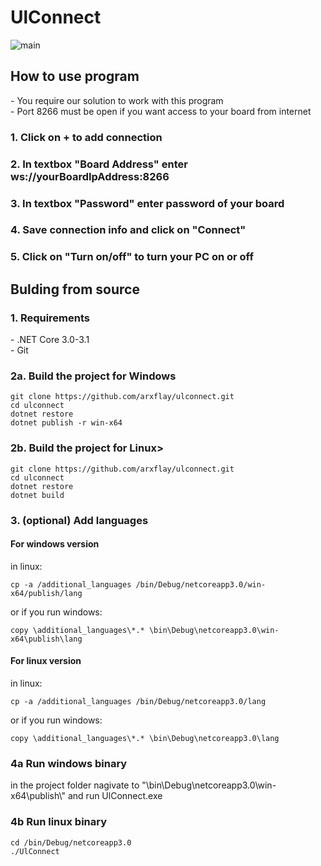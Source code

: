 # UlConnect
<img src="https://i.ibb.co/Fn6VLC3/main.png" alt="main" border="0">
<h2>How to use program</h2>
- You <bold>require</bold> our solution to work with this program</br>
- Port 8266 must be open if you want access to your board from internet</br>
<h3>1. Click on + to add connection 
<h3>2. In textbox "Board Address" enter ws://yourBoardIpAddress:8266</h3>
<h3>3. In textbox "Password" enter password of your board </h3>
<h3>4. Save connection info and click on "Connect"</h3>
<h3>5. Click on "Turn on/off" to turn your PC on or off</h3>
<h2>Bulding from source</h2>
<h3>1. Requirements</h2>
- .NET Core 3.0-3.1</br>
- Git
<h3>2a. Build the project for Windows</h3>

```
git clone https://github.com/arxflay/ulconnect.git
cd ulconnect
dotnet restore 
dotnet publish -r win-x64
```
<h3>2b. Build the project for Linux></h3>

```
git clone https://github.com/arxflay/ulconnect.git
cd ulconnect
dotnet restore 
dotnet build 
```

<h3>3. (optional) Add languages</h3>
<h4>For windows version</h4>
in linux:

```
cp -a /additional_languages /bin/Debug/netcoreapp3.0/win-x64/publish/lang
```
or if you run windows:

```
copy \additional_languages\*.* \bin\Debug\netcoreapp3.0\win-x64\publish\lang
```
<h4>For linux version</h4>
in linux:

```
cp -a /additional_languages /bin/Debug/netcoreapp3.0/lang
```
or if you run windows:

```
copy \additional_languages\*.* \bin\Debug\netcoreapp3.0\lang
```
<h3>4a Run windows binary</h3>
in the project folder nagivate to "\bin\Debug\netcoreapp3.0\win-x64\publish\" and run UlConnect.exe
<h3>4b Run linux binary</h3>

```
cd /bin/Debug/netcoreapp3.0
./UlConnect
```